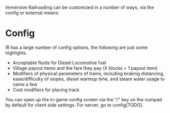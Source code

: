 Immersive Railroading can be customized in a number of ways, via the config or external means:

# Config
IR has a large number of config options, the following are just some highlights.
* Acceptable fluids for Diesel Locomotive fuel
* Village payout items and the fare they pay (X blocks = 1 payout item)
* Modifiers of physical parameters of trains, including braking distancing, ease/difficulty of slopes, diesel warmup time, and steam water usage to name a few
* Cost modifiers for placing track

You can open up the in-game config screen via the "/" key on the numpad by default for client side settings. For server, go to config[TODO].